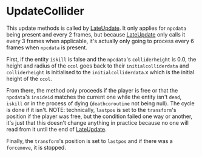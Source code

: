 # UpdateCollider
This update methods is called by [LateUpdate](Unity%20events/LateUpdate.md). It only applies for `npcdata` being present and every 2 frames, but because [LateUpdate](Unity%20events/LateUpdate.md) only calls it every 3 frames when applicable, it's actually only going to process every 6 frames when `npcdata` is present.

First, if the entity `iskill` is false and the `npcdata`'s `colliderheight` is 0.0, the height and radius of the `ccol` goes back to their `initialcolliderdata` and `colliderheight` is initialised to the `initialcolliderdata`.x which is the initial height of the `ccol`.

From there, the method only proceeds if the player is free or that the `npcdata`'s `insideid` matches the current one while the entity isn't `dead`, `iskill` or in the process of dying (`deathcoroutine` not being null). The cycle is done if it isn't. NOTE: technically, `lastpos` is set to the `transform`'s position if the player was free, but the condition failed one way or another, it's just that this doesn't change anything in practice because no one will read from it until the end of [LateUpdate](Unity%20events/LateUpdate.md).

Finally, the `transform`'s position is set to `lastpos` and if there was a `forcemove`, it is stopped.
